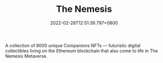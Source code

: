 ﻿---
title: "The Nemesis"
description: "Companion NFTs in the Nemesis Metaverse!"
lead: "Companion NFTs in the Nemesis Metaverse!"
date: 2022-02-28T12:51:39.797+0800
lastmod: 2022-02-28T12:51:39.797+0800
draft: false
featuredImage: ["100_the-nemesis.png"]
score: "215"
status: "Live"
blockchain: ["Ethereum"]
nft_support: "Yes"
free_to_play: "Yes"
play_to_earn: ["Crypto"]
website: "https://thenemesis.io/?utm_source=PlayToEarn.net&utm_medium=organic&utm_campaign=gamepage"
twitter: "https://twitter.com/TheNemesis_io"
discord: "https://discord.com/invite/UX7W9KJgaR"
telegram: "https://t.me/TheNemesisIo"
github: 
youtube: "https://www.youtube.com/channel/UCCXMpTa_3XMGId_8CAk91Ew"
twitch: 
facebook: "https://www.facebook.com/thenemess/"
instagram: "https://www.instagram.com/thenemesis.io/"
reddit: 
medium: 
steam: 
gitbook: 
googleplay: 
appstore: 

  
    
categories: ["games"]
games: ["Collectible","Fighting","Virtual-World"]
toc: false
pinned: false
weight: 
---
A collection of 8000 unique Companions NFTs — futuristic digital collectibles living on the Ethereum blockchain that also come to life in The Nemesis Metaverse.